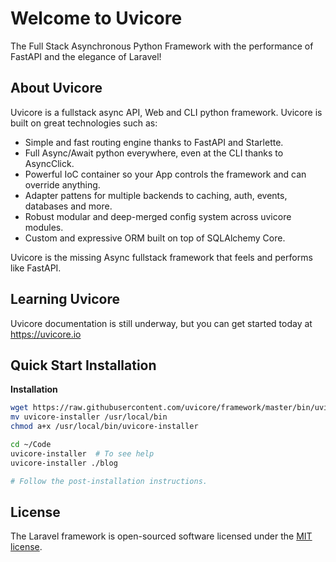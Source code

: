 # Welcome to Uvicore

The Full Stack Asynchronous Python Framework with the performance of FastAPI and the elegance of Laravel!

## About Uvicore

Uvicore is a fullstack async API, Web and CLI python framework.  Uvicore is built on great technologies such as:

- Simple and fast routing engine thanks to FastAPI and Starlette.
- Full Async/Await python everywhere, even at the CLI thanks to AsyncClick.
- Powerful IoC container so your App controls the framework and can override anything.
- Adapter pattens for multiple backends to caching, auth, events, databases and more.
- Robust modular and deep-merged config system across uvicore modules.
- Custom and expressive ORM built on top of SQLAlchemy Core.

Uvicore is the missing Async fullstack framework that feels and performs like FastAPI.



## Learning Uvicore

Uvicore documentation is still underway, but you can get started today at https://uvicore.io


## Quick Start Installation

**Installation**
```bash
wget https://raw.githubusercontent.com/uvicore/framework/master/bin/uvicore-installer
mv uvicore-installer /usr/local/bin
chmod a+x /usr/local/bin/uvicore-installer

cd ~/Code
uvicore-installer  # To see help
uvicore-installer ./blog

# Follow the post-installation instructions.
```


## License

The Laravel framework is open-sourced software licensed under the [MIT license](https://opensource.org/licenses/MIT).
